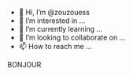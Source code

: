 - 👋 Hi, I’m @zouzouess
- 👀 I’m interested in ...
- 🌱 I’m currently learning ...
- 💞️ I’m looking to collaborate on ...
- 📫 How to reach me ...

<!---
zouzouess/zouzouess is a ✨ special ✨ repository because its `README.md` (this file) appears on your GitHub profile.
You can click the Preview link to take a look at your changes.
--->
BONJOUR